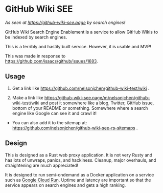 # GitHub Wiki SEE

*As seen at https://github-wiki-see.page by search engines!*

GitHub Wiki Search Engine Enablement is a service to allow GitHub Wikis to be indexed by search engines.

This is a terribly and hastily built service. However, it is usable and MVP!

This was made in response to https://github.com/isaacs/github/issues/1683.

## Usage

1. Get a link like https://github.com/nelsonjchen/github-wiki-test/wiki .

2. Make a link like https://github-wiki-see.page/m/nelsonjchen/github-wiki-test/wiki and post it somewhere like a blog, Twitter, GitHub issue, bottom of your README or something. Somewhere where a search engine like Google can see it and crawl it!
  * You can also add it to the sitemap at: https://github.com/nelsonjchen/github-wiki-see-rs-sitemaps .

## Design

This is designed as a Rust web proxy application. It is not very Rusty and has lots of unwraps, panics, and hackiness. Cleanup, major overhauls, and straightening are much appreciated!

It is designed to run semi-ondemand as a Docker application on a service such as [Google Cloud Run][gcr]. Uptime and latency are important so that the service appears on search engines and gets a high ranking.

[gcr]: https://cloud.google.com/run
